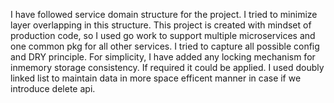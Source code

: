 I have followed service domain structure for the project. I tried to minimize layer overlapping in this structure.
This project is created with mindset of production code, so I used go work to support multiple microservices and one common pkg for all other services.
I tried to capture all possible config and DRY principle.
For simplicity, I have added any locking mechanism for inmemory storage consistency. If required it could be applied.
I used doubly linked list to maintain data in more space efficent manner in case if we introduce delete api.